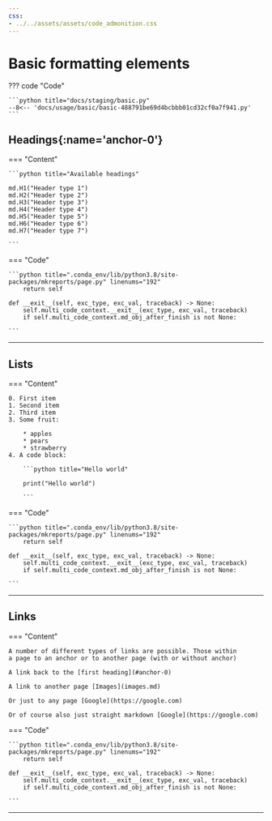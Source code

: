 ```yaml
---
css:
- ../../assets/assets/code_admonition.css
---
```



# Basic formatting elements

??? code "Code"

    ```python title="docs/staging/basic.py"
    --8<-- 'docs/usage/basic/basic-488791be69d4bcbbb01cd32cf0a7f941.py'
    ```

## Headings[](){:name='anchor-0'}

[comment]: # (id: anchor-0)

=== "Content"

    ```python title="Available headings"

    md.H1("Header type 1")
    md.H2("Header type 2")
    md.H3("Header type 3")
    md.H4("Header type 4")
    md.H5("Header type 5")
    md.H6("Header type 6")
    md.H7("Header type 7")

    ```

=== "Code"

    ```python title=".conda_env/lib/python3.8/site-packages/mkreports/page.py" linenums="192"
        return self

    def __exit__(self, exc_type, exc_val, traceback) -> None:
        self.multi_code_context.__exit__(exc_type, exc_val, traceback)
        if self.multi_code_context.md_obj_after_finish is not None:

    ```

---

## Lists

=== "Content"

    0. First item
    1. Second item
    2. Third item
    3. Some fruit:
    
        * apples
        * pears
        * strawberry
    4. A code block:
    
        ```python title="Hello world"
    
        print("Hello world")                    
    
        ```

=== "Code"

    ```python title=".conda_env/lib/python3.8/site-packages/mkreports/page.py" linenums="192"
        return self

    def __exit__(self, exc_type, exc_val, traceback) -> None:
        self.multi_code_context.__exit__(exc_type, exc_val, traceback)
        if self.multi_code_context.md_obj_after_finish is not None:

    ```

---

## Links

=== "Content"

    A number of different types of links are possible. Those within
    a page to an anchor or to another page (with or without anchor)

    A link back to the [first heading](#anchor-0)

    A link to another page [Images](images.md)

    Or just to any page [Google](https://google.com)

    Or of course also just straight markdown [Google](https://google.com)

=== "Code"

    ```python title=".conda_env/lib/python3.8/site-packages/mkreports/page.py" linenums="192"
        return self

    def __exit__(self, exc_type, exc_val, traceback) -> None:
        self.multi_code_context.__exit__(exc_type, exc_val, traceback)
        if self.multi_code_context.md_obj_after_finish is not None:

    ```

---
